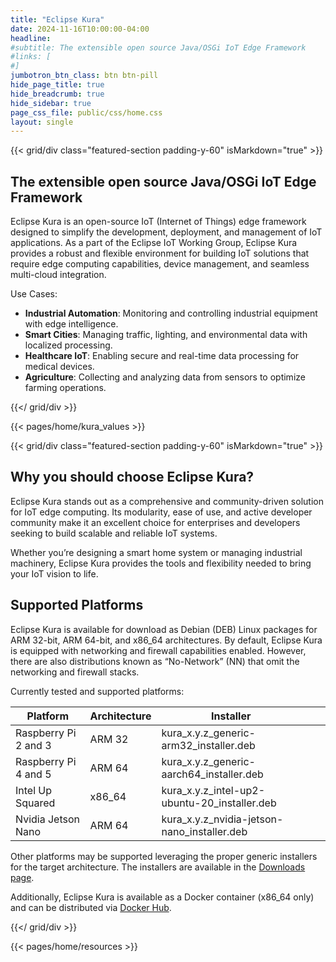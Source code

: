 ```yaml
---
title: "Eclipse Kura"
date: 2024-11-16T10:00:00-04:00
headline: 
#subtitle: The extensible open source Java/OSGi IoT Edge Framework
#links: [
#]
jumbotron_btn_class: btn btn-pill
hide_page_title: true
hide_breadcrumb: true
hide_sidebar: true
page_css_file: public/css/home.css
layout: single
---
```


{{< grid/div class="featured-section padding-y-60" isMarkdown="true" >}}

## The extensible open source Java/OSGi IoT Edge Framework

Eclipse Kura is an open-source IoT (Internet of Things) edge framework designed to simplify the development, deployment, and management of IoT applications. As a part of the Eclipse IoT Working Group, Eclipse Kura provides a robust and flexible environment for building IoT solutions that require edge computing capabilities, device management, and seamless multi-cloud integration.

Use Cases:

- **Industrial Automation**: Monitoring and controlling industrial equipment with edge intelligence.
- **Smart Cities**: Managing traffic, lighting, and environmental data with localized processing.
- **Healthcare IoT**: Enabling secure and real-time data processing for medical devices.
- **Agriculture**: Collecting and analyzing data from sensors to optimize farming operations.

{{</ grid/div >}}

{{< pages/home/kura_values >}}

{{< grid/div class="featured-section padding-y-60" isMarkdown="true" >}}

## Why you should choose Eclipse Kura?

Eclipse Kura stands out as a comprehensive and community-driven solution for IoT edge computing. Its modularity, ease of use, and active developer community make it an excellent choice for enterprises and developers seeking to build scalable and reliable IoT systems.

Whether you’re designing a smart home system or managing industrial machinery, Eclipse Kura provides the tools and flexibility needed to bring your IoT vision to life.

## Supported Platforms

Eclipse Kura is available for download as Debian (DEB) Linux packages for ARM 32-bit, ARM 64-bit, and x86_64 architectures.
By default, Eclipse Kura is equipped with networking and firewall capabilities enabled. However, there are also distributions known as “No-Network” (NN) that omit the networking and firewall stacks.

Currently tested and supported platforms:

| Platform             | Architecture | Installer                                    |   |   |
|----------------------|--------------|----------------------------------------------|---|---|
| Raspberry Pi 2 and 3 | ARM 32       | kura_x.y.z_generic-arm32_installer.deb       |   |   |
| Raspberry Pi 4 and 5 | ARM 64       | kura_x.y.z_generic-aarch64_installer.deb     |   |   |
| Intel Up Squared     | x86_64       | kura_x.y.z_intel-up2-ubuntu-20_installer.deb |   |   |
| Nvidia Jetson Nano   | ARM 64       | kura_x.y.z_nvidia-jetson-nano_installer.deb  |   |   |

Other platforms may be supported leveraging the proper generic installers for the target architecture. The installers are available in the [Downloads page](https://github.com/eclipse-kura/kura/releases).

Additionally, Eclipse Kura is available as a Docker container (x86_64 only) and can be distributed via [Docker Hub](https://hub.docker.com/r/eclipse/kura/).


{{</ grid/div >}}

{{< pages/home/resources >}}

<!-- {{< pages/home/adopters >}} -->
